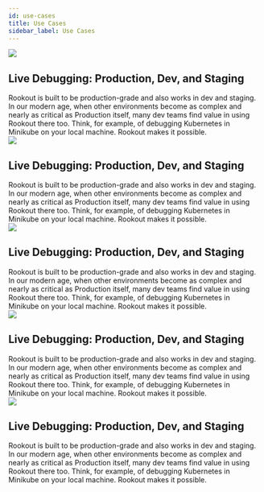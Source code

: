 ```yaml
---
id: use-cases
title: Use Cases
sidebar_label: Use Cases
---
```


<div class="use-cases-container">
    <div class="use-cases-column">
        <div class="use-cases-item">
            <div class="use-cases-icon">
                <img src="/img/icons/use-cases/looking-glass.png" />
            </div>
            <div class="use-cases-content">
              <h2>Live Debugging: Production, Dev, and Staging</h2>
              Rookout is built to be production-grade and also works in dev and staging. In our modern age, when other environments become as complex and nearly as critical as Production itself, many dev teams find value in using Rookout there too. Think, for example, of debugging Kubernetes in Minikube on your local machine. Rookout makes it possible.
            </div>
        </div>
        <div class="use-cases-item">
            <div class="use-cases-icon">
                <img src="/img/icons/use-cases/looking-glass.png" />
            </div>
            <div class="use-cases-content">
              <h2>Live Debugging: Production, Dev, and Staging</h2>
              Rookout is built to be production-grade and also works in dev and staging. In our modern age, when other environments become as complex and nearly as critical as Production itself, many dev teams find value in using Rookout there too. Think, for example, of debugging Kubernetes in Minikube on your local machine. Rookout makes it possible.
            </div>
        </div>
        <div class="use-cases-item">
            <div class="use-cases-icon">
                <img src="/img/icons/use-cases/looking-glass.png" />
            </div>
            <div class="use-cases-content">
              <h2>Live Debugging: Production, Dev, and Staging</h2>
              Rookout is built to be production-grade and also works in dev and staging. In our modern age, when other environments become as complex and nearly as critical as Production itself, many dev teams find value in using Rookout there too. Think, for example, of debugging Kubernetes in Minikube on your local machine. Rookout makes it possible.
            </div>
        </div>
    </div>
    <div class="use-cases-column">
        <div class="use-cases-item">
            <div class="use-cases-icon">
                <img src="/img/icons/use-cases/looking-glass.png" />
            </div>
            <div class="use-cases-content">
              <h2>Live Debugging: Production, Dev, and Staging</h2>
              Rookout is built to be production-grade and also works in dev and staging. In our modern age, when other environments become as complex and nearly as critical as Production itself, many dev teams find value in using Rookout there too. Think, for example, of debugging Kubernetes in Minikube on your local machine. Rookout makes it possible.
            </div>
        </div>
        <div class="use-cases-item">
            <div class="use-cases-icon">
                <img src="/img/icons/use-cases/looking-glass.png" />
            </div>
            <div class="use-cases-content">
              <h2>Live Debugging: Production, Dev, and Staging</h2>
              Rookout is built to be production-grade and also works in dev and staging. In our modern age, when other environments become as complex and nearly as critical as Production itself, many dev teams find value in using Rookout there too. Think, for example, of debugging Kubernetes in Minikube on your local machine. Rookout makes it possible.
            </div>
        </div>
    </div>
</div>
